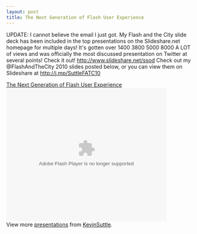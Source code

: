 ```yaml
---
layout: post
title: The Next Generation of Flash User Experience
---
```


UPDATE: I cannot believe the email I just got. My Flash and the City slide deck has been included in the top presentations on the Slideshare.net homepage for multiple days! It's gotten over 1400 3800 5000 8000 A LOT of views and was officially the most discussed presentation on Twitter at several points! Check it out! <a href="http://www.slideshare.net/ssod">http://www.slideshare.net/ssod</a> Check out my @FlashAndTheCity 2010 slides posted below, or you can view them on Slideshare at <a href="http://j.mp/SuttleFATC10">http://j.mp/SuttleFATC10</a>
<div id="__ss_4180288"><a title="The Next Generation of Flash User Experience" href="http://www.slideshare.net/KevinSuttle/the-next-generation-of-flash-user-experience-4180288">The Next Generation of Flash User Experience</a>
<object width="425" height="355" id="__sse4180288" classid="clsid:d27cdb6e-ae6d-11cf-96b8-444553540000">
<param name="allowFullScreen" value="true"/>
<param name="allowScriptAccess" value="always"/>
<param name="src" value="http://static.slidesharecdn.com/swf/ssplayer2.swf?doc=suttlefatcpreso-100520145107-phpapp02&amp;stripped_title=the-next-generation-of-flash-user-experience-4180288"/>
<param name="name" value="__sse4180288"/>
<param name="allowfullscreen" value="true"/> <embed src="http://static.slidesharecdn.com/swf/ssplayer2.swf?doc=suttlefatcpreso-100520145107-phpapp02&amp;stripped_title=the-next-generation-of-flash-user-experience-4180288" type="application/x-shockwave-flash" width="425" height="355"></embed>
</object>
<div>View more <a href="http://www.slideshare.net/">presentations</a> from <a href="http://www.slideshare.net/KevinSuttle">KevinSuttle</a>.</div>
</div>
